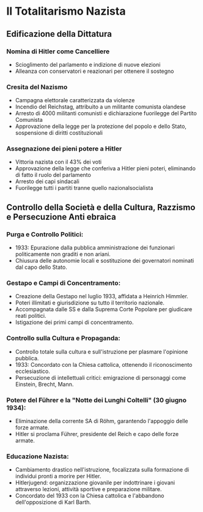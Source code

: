 # Il Totalitarismo Nazista

## Edificazione della Dittatura
### Nomina di Hitler come Cancelliere
- Scioglimento del parlamento e indizione di nuove elezioni
- Alleanza con conservatori e reazionari per ottenere il sostegno

### Cresita del Nazismo
- Campagna elettorale caratterizzata da violenze
- Incendio del Reichstag, attribuito a un militante comunista olandese
- Arresto di 4000 militanti comunisti e dichiarazione fuorilegge del Partito Comunista
- Approvazione della legge per la protezione del popolo e dello Stato, sospensione di diritti costituzionali

### Assegnazione dei pieni potere a Hitler
- Vittoria nazista con il 43% dei voti
- Approvazione della legge che conferiva a Hitler pieni poteri, eliminando di fatto il ruolo del parlamento
- Arresto dei capi sindacali
- Fuorilegge tutti i partiti tranne quello nazionalsocialista

## Controllo della Società e della Cultura, Razzismo e Persecuzione Anti ebraica

### Purga e Controllo Politici:
- 1933: Epurazione dalla pubblica amministrazione dei funzionari politicamente non graditi e non ariani.
- Chiusura delle autonomie locali e sostituzione dei governatori nominati dal capo dello Stato.

### Gestapo e Campi di Concentramento:
- Creazione della Gestapo nel luglio 1933, affidata a Heinrich Himmler.
- Poteri illimitati e giurisdizione su tutto il territorio nazionale.
- Accompagnata dalle SS e dalla Suprema Corte Popolare per giudicare reati politici.
- Istigazione dei primi campi di concentramento.

### Controllo sulla Cultura e Propaganda:
- Controllo totale sulla cultura e sull'istruzione per plasmare l'opinione pubblica.
- 1933: Concordato con la Chiesa cattolica, ottenendo il riconoscimento ecclesiastico.
- Persecuzione di intellettuali critici: emigrazione di personaggi come Einstein, Brecht, Mann.

### Potere del Führer e la "Notte dei Lunghi Coltelli" (30 giugno 1934):
- Eliminazione della corrente SA di Röhm, garantendo l'appoggio delle forze armate.
- Hitler si proclama Führer, presidente del Reich e capo delle forze armate.

### Educazione Nazista:
- Cambiamento drastico nell'istruzione, focalizzata sulla formazione di individui pronti a morire per Hitler.
- Hitlerjugend: organizzazione giovanile per indottrinare i giovani attraverso lezioni, attività sportive e preparazione militare.
- Concordato del 1933 con la Chiesa cattolica e l'abbandono dell'opposizione di Karl Barth.